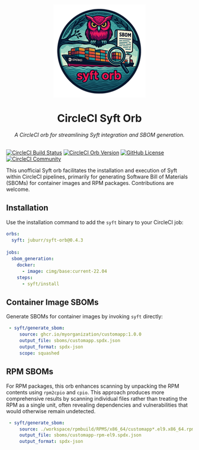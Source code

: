 <div align="center">
  <img align="center" width="250" src="assets/logos/syft-orb-256px.png" alt="Syft Orb">
  <h1>CircleCI Syft Orb</h1>
  <i>A CircleCI orb for streamlining Syft integration and SBOM generation.</i><br /><br />
</div>

[![CircleCI Build Status](https://circleci.com/gh/juburr/syft-orb.svg?style=shield "CircleCI Build Status")](https://circleci.com/gh/juburr/syft-orb) [![CircleCI Orb Version](https://badges.circleci.com/orbs/juburr/syft-orb.svg)](https://circleci.com/developer/orbs/orb/juburr/syft-orb) [![GitHub License](https://img.shields.io/badge/license-MIT-lightgrey.svg)](https://raw.githubusercontent.com/juburr/syft-orb/master/LICENSE) [![CircleCI Community](https://img.shields.io/badge/community-CircleCI%20Discuss-343434.svg)](https://discuss.circleci.com/c/ecosystem/orbs)

This unofficial Syft orb facilitates the installation and execution of Syft within CircleCI pipelines, primarily for generating Software Bill of Materials (SBOMs) for container images and RPM packages. Contributions are welcome.

## Installation
Use the installation command to add the `syft` binary to your CircleCI job:

```yaml
orbs:
  syft: juburr/syft-orb@0.4.3

jobs:
  sbom_generation:
    docker:
      - image: cimg/base:current-22.04
    steps:
      - syft/install
```

## Container Image SBOMs
Generate SBOMs for container images by invoking `syft` directly:

```yaml
 - syft/generate_sbom:
     source: ghcr.io/myorganization/customapp:1.0.0
     output_file: sboms/customapp.spdx.json
     output_format: spdx-json
     scope: squashed
```

## RPM SBOMs
For RPM packages, this orb enhances scanning by unpacking the RPM contents using `rpm2cpio` and `cpio`. This approach produces more comprehensive results by scanning individual files rather than treating the RPM as a single unit, often revealing dependencies and vulnerabilities that would otherwise remain undetected.

```yaml
 - syft/generate_sbom:
     source: ./workspace/rpmbuild/RPMS/x86_64/customapp*.el9.x86_64.rpm
     output_file: sboms/customapp-rpm-el9.spdx.json
     output_format: spdx-json
```
